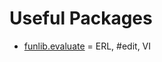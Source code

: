 # Useful Packages

- [funlib.evaluate](https://github.com/funkelab/funlib.evaluate)
    = ERL, #edit, VI
